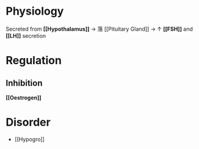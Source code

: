# Physiology
Secreted from **[[Hypothalamus]]** → 落 [[Pituitary Gland]] → ↑ **[[FSH]]** and **[[LH]]** secretion

# Regulation
## Inhibition
**[[Oestrogen]]**

# Disorder
- [[Hypogro]]